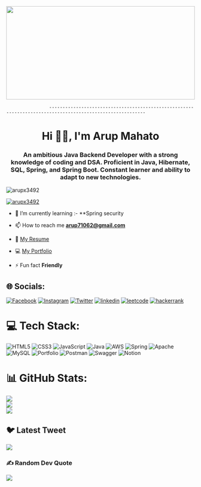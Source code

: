 <img src="https://images.wallpapersden.com/image/download/firewatch-2017_am1pZmeUmZqaraWkpJRobWllrWdma2U.jpg" width=100% height=250px alt="" >

                    ----------------------------------------------------------------------------------------------------------
<h1 align="center">Hi 🙋‍♂️, I'm Arup Mahato</h1>
<h3 align="center">An ambitious Java Backend Developer with a strong knowledge of coding
and DSA. Proficient in Java, Hibernate, SQL, Spring, and Spring Boot.
Constant learner and ability to adapt to new technologies.</h3>

<p align="left"> <img src="https://komarev.com/ghpvc/?username=arupx3492&label=Profile%20views&color=0e75b6&style=flat" alt="arupx3492" /> </p>

<p align="left"> <a href="https://github.com/ryo-ma/github-profile-trophy"><img src="https://github-profile-trophy.vercel.app/?username=arupx3492" alt="arupx3492" /></a> </p>

- 🌱 I’m currently learning :- **Spring security

- 📫 How to reach me **arup71062@gmail.com**

- 📄 [My Resume](https://drive.google.com/file/d/1_l1hO2wfe-yDe7D4JPOAGOjmwXw9ocvb/view?usp=sharing)
- 💻 [My Portfolio](https://arupx3492.github.io)

- ⚡ Fun fact **Friendly**


##  🌐 Socials:
[![Facebook](https://img.shields.io/badge/Facebook-%231877F2.svg?logo=Facebook&logoColor=white)](https://www.facebook.com/arupmahato.mahato.92) 
[![Instagram](https://img.shields.io/badge/Instagram-%23E4405F.svg?logo=Instagram&logoColor=white)](https://www.instagram.com/arupx3492/) 
[![Twitter](https://img.shields.io/badge/Twitter-%231DA1F2.svg?logo=Twitter&logoColor=white)](https://twitter.com/arup6649) 
[![linkedin](https://img.shields.io/badge/linkedin-%231DA1F2.svg?logo=linkedin&logoColor=white)](https://www.linkedin.com/in/arup-mahato/) 
[![leetcode](https://img.shields.io/badge/leetcode-%231DA1F2.svg?logo=leetcode&logoColor=white)](https://leetcode.com/arup71062/)
[![hackerrank](https://img.shields.io/badge/hackerrank-%231DA1F2.svg?logo=hackerrank&logoColor=white)](https://www.hackerrank.com/fw18_0092)

# 💻 Tech Stack:
![HTML5](https://img.shields.io/badge/html5-%23E34F26.svg?style=plastic&logo=html5&logoColor=white) ![CSS3](https://img.shields.io/badge/css3-%231572B6.svg?style=plastic&logo=css3&logoColor=white) ![JavaScript](https://img.shields.io/badge/javascript-%23323330.svg?style=plastic&logo=javascript&logoColor=%23F7DF1E) ![Java](https://img.shields.io/badge/java-%23ED8B00.svg?style=plastic&logo=java&logoColor=white) ![AWS](https://img.shields.io/badge/AWS-%23FF9900.svg?style=plastic&logo=amazon-aws&logoColor=white) ![Spring](https://img.shields.io/badge/spring-%236DB33F.svg?style=plastic&logo=spring&logoColor=white) ![Apache](https://img.shields.io/badge/apache-%23D42029.svg?style=plastic&logo=apache&logoColor=white) ![MySQL](https://img.shields.io/badge/mysql-%2300f.svg?style=plastic&logo=mysql&logoColor=white) ![Portfolio](https://img.shields.io/badge/Portfolio-%23000000.svg?style=plastic&logo=firefox&logoColor=#FF7139) ![Postman](https://img.shields.io/badge/Postman-FF6C37?style=plastic&logo=postman&logoColor=white) ![Swagger](https://img.shields.io/badge/-Swagger-%23Clojure?style=plastic&logo=swagger&logoColor=white) ![Notion](https://img.shields.io/badge/Notion-%23000000.svg?style=plastic&logo=notion&logoColor=white)
# 📊 GitHub Stats:
![](https://github-readme-stats.vercel.app/api?username=arupx3492&theme=dark&hide_border=false&include_all_commits=true&count_private=true)<br/>
![](https://github-readme-streak-stats.herokuapp.com/?user=arupx3492&theme=dark&hide_border=false)<br/>
![](https://github-readme-stats.vercel.app/api/top-langs/?username=arupx3492&theme=dark&hide_border=false&include_all_commits=true&count_private=true&layout=compact)


## 🐦 Latest Tweet
[![](https://gtce.itsvg.in/api?username=https://twitter.com/arup6649)](https://github.com/VishwaGauravIn/github-twitter-card-embed)

### ✍️ Random Dev Quote
![](https://quotes-github-readme.vercel.app/api?type=horizontal&theme=tokyonight)




<!-- Proudly created with GPRM ( https://gprm.itsvg.in ) -->
